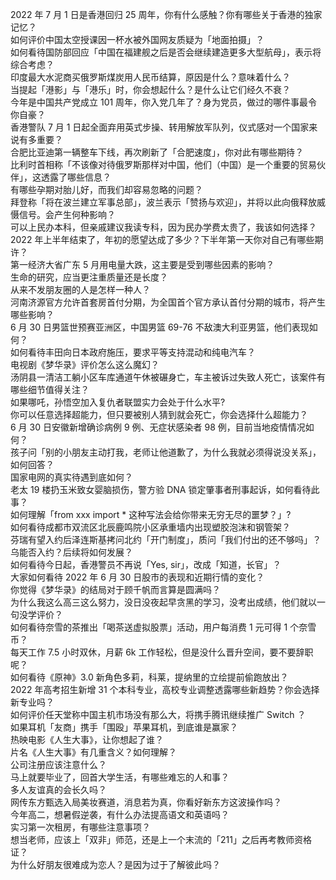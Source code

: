 2022 年 7 月 1 日是香港回归 25 周年，你有什么感触？你有哪些关于香港的独家记忆？  
如何评价中国太空授课因一杯水被外国网友质疑为「地面拍摄」？  
如何看待国防部回应「中国在福建舰之后是否会继续建造更多大型航母」，表示将综合考虑？  
印度最大水泥商买俄罗斯煤炭用人民币结算，原因是什么？意味着什么？  
当提起「港影」与「港乐」时，你会想起什么？是什么让它们经久不衰？  
今年是中国共产党成立 101 周年，你入党几年了？身为党员，做过的哪件事最令你自豪？  
香港警队 7 月 1 日起全面弃用英式步操、转用解放军队列，仪式感对一个国家来说有多重要？  
合肥比亚迪第一辆整车下线，再次刷新了「合肥速度」，你对此有哪些期待？  
比利时首相称「不该像对待俄罗斯那样对中国，他们（中国）是一个重要的贸易伙伴」，这透露了哪些信息？  
有哪些孕期对胎儿好，而我们却容易忽略的问题？  
拜登称「将在波兰建立军事总部」，波兰表示「赞扬与欢迎」，并将以此向俄释放威慑信号。会产生何种影响？  
可以上民办本科，但亲戚建议我读专科，因为民办学费太贵了，我该如何选择？  
2022 年上半年结束了，年初的愿望达成了多少？下半年第一天你对自己有哪些期许？  
第一经济大省广东 5 月用电量大跌，这主要是受到哪些因素的影响？  
生命的研究，应当更注重质量还是长度？  
从来不发朋友圈的人是怎样一种人？  
河南济源官方允许首套房首付分期，为全国首个官方承认首付分期的城市，将产生哪些影响？  
6 月 30 日男篮世预赛亚洲区，中国男篮 69-76 不敌澳大利亚男篮，他们表现如何？  
如何看待丰田向日本政府施压，要求平等支持混动和纯电汽车？  
电视剧《梦华录》评价怎么这么魔幻？  
汤阴县一清洁工躺小区车库通道午休被碾身亡，车主被诉过失致人死亡，该案件有哪些细节值得关注？  
如果哪吒，孙悟空加入复仇者联盟实力会处于什么水平?  
你可以任意选择超能力，但只要被别人猜到就会死亡，你会选择什么超能力？  
6 月 30 日安徽新增确诊病例 9 例、无症状感染者 98 例，目前当地疫情情况如何？  
孩子问「别的小朋友主动打我，老师让他道歉了，为什么我就必须得说没关系」，如何回答？  
国家电网的真实待遇到底如何？  
老太 19 楼扔玉米致女婴脑损伤，警方验 DNA 锁定肇事者刑事起诉，如何看待此事？  
如何理解「from xxx import * 这种写法会给你带来无穷无尽的噩梦？」?  
如何看待成都市双流区北辰鹿鸣院小区承重墙内出现塑胶泡沫和钢管架？  
芬瑞有望入约后泽连斯基拷问北约「开门制度」，质问「我们付出的还不够吗」？乌能否入约？后续将如何发展？  
如何看待今日起，香港警员不再说「Yes, sir」，改成「知道，长官」？  
大家如何看待 2022 年 6 月 30 日股市的表现和近期行情的变化？  
你觉得《梦华录》的结局对于顾千帆而言算是圆满吗？  
为什么我这么高三这么努力，没日没夜起早贪黑的学习，没考出成绩，他们就以一句没学评价？  
如何看待奈雪的茶推出「喝茶送虚拟股票」活动，用户每消费 1 元可得 1 个奈雪币？  
每天工作 7.5 小时双休，月薪 6k 工作轻松，但是没什么晋升空间，要不要辞职呢？  
如何看待《原神》3.0 新角色多莉，科莱，提纳里的立绘提前偷跑放出？  
2022 年高考招生新增 31 个本科专业，高校专业调整透露哪些新趋势？你会选择新专业吗？  
如何评价任天堂称中国主机市场没有那么大，将携手腾讯继续推广 Switch ？  
如果耳机「友商」携手「围殴」苹果耳机，到底谁是赢家？  
热映电影《人生大事》，让你想起了谁？  
片名《人生大事》有几重含义？如何理解？  
公司注册应该注意什么？  
马上就要毕业了，回首大学生活，有哪些难忘的人和事？  
多人友谊真的会长久吗？  
网传东方甄选入局美妆赛道，消息若为真，你看好新东方这波操作吗？  
今年高二，想暑假逆袭，有什么办法提高语文和英语吗？  
实习第一次租房，有哪些注意事项？  
想当老师，应该上「双非」师范，还是上一个末流的「211」之后再考教师资格证？  
为什么好朋友很难成为恋人？是因为过于了解彼此吗？  
